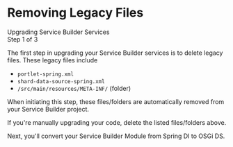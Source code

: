 # Removing Legacy Files

<div class="learn-path-step">
    <p>Upgrading Service Builder Services<br>Step 1 of 3</p>
</div>

The first step in upgrading your Service Builder services is to delete legacy
files. These legacy files include

- `portlet-spring.xml`
- `shard-data-source-spring.xml`
- `/src/main/resources/META-INF/` (folder)

When initiating this step, these files/folders are automatically removed from
your Service Builder project.

If you're manually upgrading your code, delete the listed files/folders above.

Next, you'll convert your Service Builder Module from Spring DI to OSGi DS.
